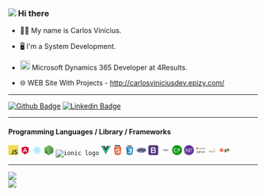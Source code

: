 ### <img src="https://github.com/TheDudeThatCode/TheDudeThatCode/blob/master/Assets/Hi.gif" width="19px"> Hi there 

- 👨‍💻 My name is Carlos Vinícius.
- 🖥  I'm a System Development.
- <img height="20" width="20" src="https://www.google.com/url?sa=i&url=https%3A%2F%2Fbr.linkedin.com%2Fcompany%2F4results-ltda-&psig=AOvVaw2Tp02x3A_L8_MBtXla_FLj&ust=1611949029963000&source=images&cd=vfe&ved=0CAIQjRxqFwoTCIiwg56wv-4CFQAAAAAdAAAAABAD"> Microsoft Dynamics 365 Developer at 4Results.

- 🌐 WEB Site With Projects - http://carlosviniciusdev.epizy.com/

----

[![Github Badge](https://img.shields.io/badge/-Github-000?style=flat-square&logo=Github&logoColor=white&link=https://github.com/Viniiixz)](https://github.com/Viniiixz)
[![Linkedin Badge](https://img.shields.io/badge/-LinkedIn-blue?style=flat-square&logo=Linkedin&logoColor=white&link=https://www.linkedin.com/in/carlos-vin%C3%ADcius-santos-625517192/)](https://www.linkedin.com/in/carlos-vin%C3%ADcius-santos-625517192/)

----

#### Programming Languages / Library / Frameworks 

<code><img height="20" src="https://raw.githubusercontent.com/github/explore/80688e429a7d4ef2fca1e82350fe8e3517d3494d/topics/javascript/javascript.png"></code>
<code><img height="20" src="https://raw.githubusercontent.com/github/explore/80688e429a7d4ef2fca1e82350fe8e3517d3494d/topics/angular/angular.png"></code>
<code><img height="20" src="https://raw.githubusercontent.com/github/explore/80688e429a7d4ef2fca1e82350fe8e3517d3494d/topics/react/react.png"></code>
<code><img height="20" src="https://raw.githubusercontent.com/github/explore/80688e429a7d4ef2fca1e82350fe8e3517d3494d/topics/nodejs/nodejs.png"></code>
<code><img height="20" src="https://www.softsuave.com/resources/images/2020/ionic/ionic.png" alt="ionic logo"></code>
<code><img height="20" src="https://raw.githubusercontent.com/github/explore/80688e429a7d4ef2fca1e82350fe8e3517d3494d/topics/vue/vue.png"></code>
<code><img height="20" src="https://raw.githubusercontent.com/github/explore/80688e429a7d4ef2fca1e82350fe8e3517d3494d/topics/html/html.png"></code>
<code><img height="20" src="https://raw.githubusercontent.com/github/explore/80688e429a7d4ef2fca1e82350fe8e3517d3494d/topics/css/css.png"></code>
<code><img height="20" src="https://raw.githubusercontent.com/github/explore/80688e429a7d4ef2fca1e82350fe8e3517d3494d/topics/php/php.png"></code>
<code><img height="20" src="https://raw.githubusercontent.com/github/explore/80688e429a7d4ef2fca1e82350fe8e3517d3494d/topics/bootstrap/bootstrap.png"></code>
<code><img height="20" src="https://raw.githubusercontent.com/github/explore/80688e429a7d4ef2fca1e82350fe8e3517d3494d/topics/jquery/jquery.png"></code>
<code><img height="20" src="https://raw.githubusercontent.com/github/explore/80688e429a7d4ef2fca1e82350fe8e3517d3494d/topics/csharp/csharp.png"></code>
<code><img height="20" src="https://raw.githubusercontent.com/github/explore/80688e429a7d4ef2fca1e82350fe8e3517d3494d/topics/dotnet/dotnet.png"></code>
<code><img height="20" src="https://raw.githubusercontent.com/github/explore/80688e429a7d4ef2fca1e82350fe8e3517d3494d/topics/aspnet/aspnet.png"></code>
<code><img height="20" src="https://raw.githubusercontent.com/github/explore/80688e429a7d4ef2fca1e82350fe8e3517d3494d/topics/mysql/mysql.png"></code>
<code><img height="20" src="https://raw.githubusercontent.com/github/explore/80688e429a7d4ef2fca1e82350fe8e3517d3494d/topics/git/git.png"></code>

----


<img width="390px" align="left" src="https://github-readme-stats.vercel.app/api/top-langs/?username=viniiixz&hide=html&layout=compact&show_icons=true" />
<img width="420px" align="left" src="https://github-readme-stats.vercel.app/api?username=viniiixz&theme=default&show_icons=true" />

